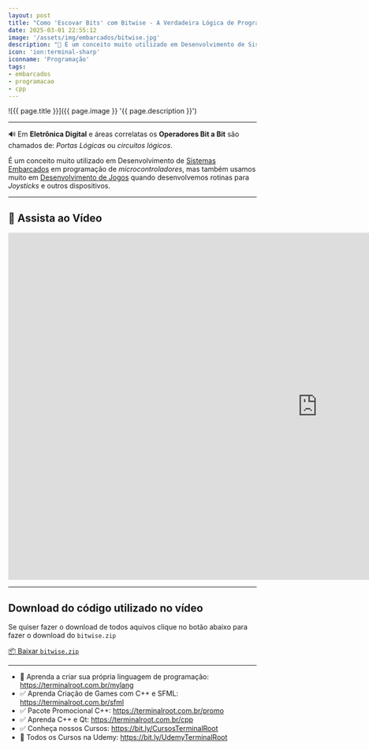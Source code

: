 ```yaml
---
layout: post
title: "Como 'Escovar Bits' com Bitwise - A Verdadeira Lógica de Programação"
date: 2025-03-01 22:55:12
image: '/assets/img/embarcados/bitwise.jpg'
description: "🚀 É um conceito muito utilizado em Desenvolvimento de Sistemas Embarcados."
icon: 'ion:terminal-sharp'
iconname: 'Programação'
tags:
- embarcados
- programacao
- cpp
---
```


![{{ page.title }}]({{ page.image }} '{{ page.description }}')

---

🔊 Em **Eletrônica Digital** e áreas correlatas os **Operadores Bit a Bit** são chamados de: *Portas Lógicas* ou *circuitos lógicos*.

É um conceito muito utilizado em Desenvolvimento de [Sistemas Embarcados](https://terminalroot.com.br/tags#embarcados) em programação de *microcontroladores*, mas também usamos muito em [Desenvolvimento de Jogos](https://terminalroot.com.br/tags#gamedev) quando desenvolvemos rotinas para *Joysticks* e outros dispositivos.

---

## 🚀 Assista ao Vídeo

<iframe width="1253" height="705" src="https://www.youtube.com/embed/gsg_yIqV6WI" title="Como Escovar Bits com Bitwise - A Verdadeira Lógica de Programação" frameborder="0" allow="accelerometer; autoplay; clipboard-write; encrypted-media; gyroscope; picture-in-picture" allowfullscreen></iframe>

---

## Download do código utilizado no vídeo
Se quiser fazer o download de todos aquivos clique no botão abaixo para fazer o download do `bitwise.zip`

<a href="https://terminalroot.com.br/downs/bitwise.zip" class="btn btn-danger btn-lg">📦 Baixar <code>bitwise.zip</code></a>

---

+ 👑 Aprenda a criar sua própria linguagem de programação: <https://terminalroot.com.br/mylang>
+ ✅ Aprenda Criação de Games com C++ e SFML: <https://terminalroot.com.br/sfml>
+ ✅ Pacote Promocional C++: <https://terminalroot.com.br/promo>
+ ✅ Aprenda C++ e Qt: <https://terminalroot.com.br/cpp>
+ ✅ Conheça nossos Cursos: <https://bit.ly/CursosTerminalRoot>
+ 🎁 Todos os Cursos na Udemy: <https://bit.ly/UdemyTerminalRoot>


